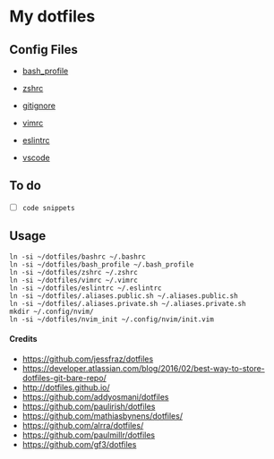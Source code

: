 # My dotfiles


## Config Files
- [bash_profile](/bash_profile)
- [zshrc](/zshrc)

- [gitignore](/gitignore)
- [vimrc](/vimrc)
- [eslintrc](/eslintrc)

- [vscode](/vscode.json)

## To do
- [ ] `code snippets`

## Usage
```
ln -si ~/dotfiles/bashrc ~/.bashrc
ln -si ~/dotfiles/bash_profile ~/.bash_profile
ln -si ~/dotfiles/zshrc ~/.zshrc
ln -si ~/dotfiles/vimrc ~/.vimrc
ln -si ~/dotfiles/eslintrc ~/.eslintrc
ln -si ~/dotfiles/.aliases.public.sh ~/.aliases.public.sh
ln -si ~/dotfiles/.aliases.private.sh ~/.aliases.private.sh
mkdir ~/.config/nvim/
ln -si ~/dotfiles/nvim_init ~/.config/nvim/init.vim
```


#### Credits
- https://github.com/jessfraz/dotfiles
- https://developer.atlassian.com/blog/2016/02/best-way-to-store-dotfiles-git-bare-repo/
- http://dotfiles.github.io/
- https://github.com/addyosmani/dotfiles
- https://github.com/paulirish/dotfiles
- https://github.com/mathiasbynens/dotfiles/
- https://github.com/alrra/dotfiles/
- https://github.com/paulmillr/dotfiles
- https://github.com/gf3/dotfiles
